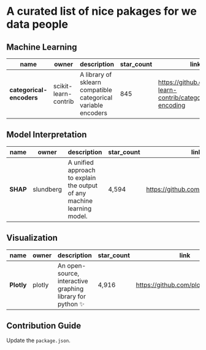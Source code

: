# A curated list of nice pakages for we data people



## Machine Learning  
name|owner|description|star_count|link
---|---|---|---|---
**categorical-encoders**|scikit-learn-contrib|A library of sklearn compatible categorical variable encoders|845|https://github.com/scikit-learn-contrib/categorical-encoding
 


## Model Interpretation  
name|owner|description|star_count|link
---|---|---|---|---
**SHAP**|slundberg|A unified approach to explain the output of any machine learning model.|4,594|https://github.com/slundberg/shap
 


## Visualization  
name|owner|description|star_count|link
---|---|---|---|---
**Plotly**|plotly|An open-source, interactive graphing library for python ✨|4,916|https://github.com/plotly/plotly.py
 




## Contribution Guide

Update the `package.json`.